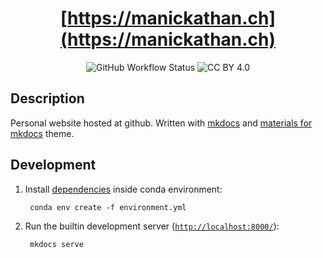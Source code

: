 <div align="center">

  # [https://manickathan.ch](https://manickathan.ch)

![GitHub Workflow Status](https://img.shields.io/github/workflow/status/lento234/lento234.github.io/Build)
![CC BY 4.0](https://img.shields.io/github/license/lento234/lento234.github.io?color=blue)
 

</div>
  
## Description

Personal website hosted at github. Written with [mkdocs](https://www.mkdocs.org/)  and [materials for mkdocs](https://squidfunk.github.io/mkdocs-material/) theme.

[cc-by]: http://creativecommons.org/licenses/by/4.0/
[cc-by-image]: https://i.creativecommons.org/l/by/4.0/80x15.png

## Development

1. Install [dependencies](requirements.txt) inside conda environment:

        conda env create -f environment.yml
    
2. Run the builtin development server ([`http://localhost:8000/`](http://localhost:8000/)):

        mkdocs serve
